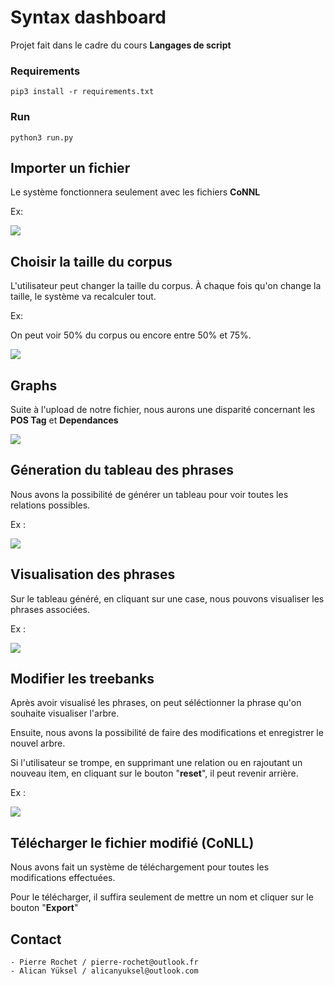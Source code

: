 # Syntax dashboard

Projet fait dans le cadre du cours **Langages de script**

### Requirements

```
pip3 install -r requirements.txt
```

### Run

```
python3 run.py
```

## Importer un fichier

Le système fonctionnera seulement avec les fichiers **CoNNL**

Ex:

![](https://s5.gifyu.com/images/ezgif.com-video-to-gif9b6c72424b5a27fe.gif)

## Choisir la taille du corpus

L'utilisateur peut changer la taille du corpus. À chaque fois qu'on change la taille, le système va recalculer tout.

Ex:

On peut voir 50% du corpus ou encore entre 50% et 75%.

![](https://s5.gifyu.com/images/taille_corpus.gif)

## Graphs

Suite à l'upload de notre fichier, nous aurons une disparité concernant les **POS Tag** et **Dependances**

![](https://s5.gifyu.com/images/graph1e4342c25077602e.gif)


## Géneration du tableau des phrases

Nous avons la possibilité de générer un tableau pour voir toutes les relations possibles.

Ex : 

![](https://s5.gifyu.com/images/generate_tableau.gif)

## Visualisation des phrases

Sur le tableau généré, en cliquant sur une case, nous pouvons visualiser les phrases associées.

Ex : 

![](https://s5.gifyu.com/images/phrase5a7b91428611aa7e.gif)

## Modifier les treebanks

Après avoir visualisé les phrases, on peut séléctionner la phrase qu'on souhaite visualiser l'arbre.

Ensuite, nous avons la possibilité de faire des modifications et enregistrer le nouvel arbre.

Si l'utilisateur se trompe, en supprimant une relation ou en rajoutant un nouveau item, en cliquant sur le bouton "**reset**", il peut revenir arrière.

Ex : 

![](https://s5.gifyu.com/images/quick_edit.gif)

## Télécharger le fichier modifié (**CoNLL**)

Nous avons fait un système de téléchargement pour toutes les modifications effectuées. 

Pour le télécharger, il suffira seulement de mettre un nom et cliquer sur le bouton "**Export**"


## Contact

```
- Pierre Rochet / pierre-rochet@outlook.fr
- Alican Yüksel / alicanyuksel@outlook.com
```
